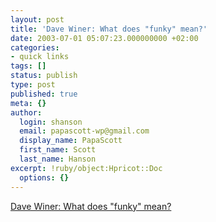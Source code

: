 ```yaml
---
layout: post
title: 'Dave Winer: What does "funky" mean?'
date: 2003-07-01 05:07:23.000000000 +02:00
categories:
- quick links
tags: []
status: publish
type: post
published: true
meta: {}
author:
  login: shanson
  email: papascott-wp@gmail.com
  display_name: PapaScott
  first_name: Scott
  last_name: Hanson
excerpt: !ruby/object:Hpricot::Doc
  options: {}
---
```

<p><a title="Why couldn't he have cleared this up a month ago?" href="http://backend.userland.com/davesRss2PoliticalFaq#questionWhatDoesFunkyMeanInTheContextOfRss20">Dave Winer: What does "funky" mean?</a></p>
